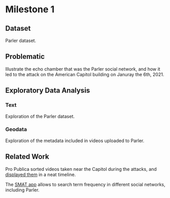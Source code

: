 # Milestone 1

## Dataset

Parler dataset.

## Problematic

Illustrate the echo chamber that was the Parler social network, and how it led to the attack on the American Capitol building on Januray the 6th, 2021.

## Exploratory Data Analysis

### Text

Exploration of the Parler dataset.

### Geodata

Exploration of the metadata included in videos uploaded to Parler.

## Related Work

Pro Publica sorted videos taken near the Capitol during the attacks, and [displayed them](https://projects.propublica.org/parler-capitol-videos/) in a neat timeline.

The [SMAT app](https://www.smat-app.com/) allows to search term frequency in different social networks, including Parler.
